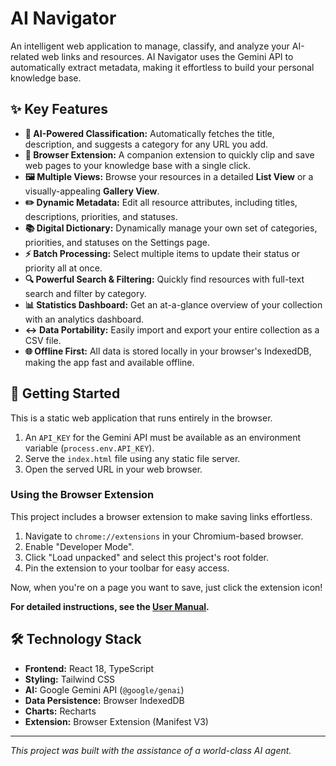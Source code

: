 # AI Navigator

An intelligent web application to manage, classify, and analyze your AI-related web links and resources. AI Navigator uses the Gemini API to automatically extract metadata, making it effortless to build your personal knowledge base.

## ✨ Key Features

- **🤖 AI-Powered Classification:** Automatically fetches the title, description, and suggests a category for any URL you add.
- **🚀 Browser Extension:** A companion extension to quickly clip and save web pages to your knowledge base with a single click.
- **🖼️ Multiple Views:** Browse your resources in a detailed **List View** or a visually-appealing **Gallery View**.
- **✏️ Dynamic Metadata:** Edit all resource attributes, including titles, descriptions, priorities, and statuses.
- **📚 Digital Dictionary:** Dynamically manage your own set of categories, priorities, and statuses on the Settings page.
- **⚡ Batch Processing:** Select multiple items to update their status or priority all at once.
- **🔍 Powerful Search & Filtering:** Quickly find resources with full-text search and filter by category.
- **📊 Statistics Dashboard:** Get an at-a-glance overview of your collection with an analytics dashboard.
- **↔️ Data Portability:** Easily import and export your entire collection as a CSV file.
- **🌐 Offline First:** All data is stored locally in your browser's IndexedDB, making the app fast and available offline.

## 🚀 Getting Started

This is a static web application that runs entirely in the browser.

1.  An `API_KEY` for the Gemini API must be available as an environment variable (`process.env.API_KEY`).
2.  Serve the `index.html` file using any static file server.
3.  Open the served URL in your web browser.

### Using the Browser Extension

This project includes a browser extension to make saving links effortless.

1.  Navigate to `chrome://extensions` in your Chromium-based browser.
2.  Enable "Developer Mode".
3.  Click "Load unpacked" and select this project's root folder.
4.  Pin the extension to your toolbar for easy access.

Now, when you're on a page you want to save, just click the extension icon!

**For detailed instructions, see the [User Manual](MANUAL.md).**

## 🛠️ Technology Stack

- **Frontend:** React 18, TypeScript
- **Styling:** Tailwind CSS
- **AI:** Google Gemini API (`@google/genai`)
- **Data Persistence:** Browser IndexedDB
- **Charts:** Recharts
- **Extension:** Browser Extension (Manifest V3)

---

*This project was built with the assistance of a world-class AI agent.*
